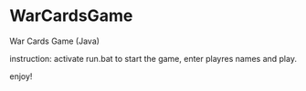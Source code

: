 # WarCardsGame
War Cards Game (Java)

instruction:
activate run.bat to start the game, enter playres names and play.

enjoy!

